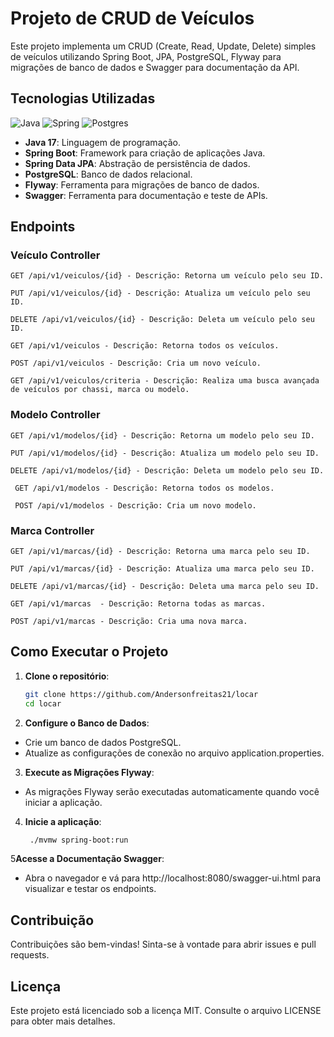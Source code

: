 # Projeto de CRUD de Veículos

Este projeto implementa um CRUD (Create, Read, Update, Delete) simples de veículos utilizando Spring Boot, JPA,
PostgreSQL, Flyway para migrações de banco de dados e Swagger para documentação da API.

## Tecnologias Utilizadas

![Java](https://img.shields.io/badge/java-%23ED8B00.svg?style=for-the-badge&logo=openjdk&logoColor=white)
![Spring](https://img.shields.io/badge/spring-%236DB33F.svg?style=for-the-badge&logo=spring&logoColor=white)
![Postgres](https://img.shields.io/badge/postgres-%23316192.svg?style=for-the-badge&logo=postgresql&logoColor=white)

- **Java 17**: Linguagem de programação.
- **Spring Boot**: Framework para criação de aplicações Java.
- **Spring Data JPA**: Abstração de persistência de dados.
- **PostgreSQL**: Banco de dados relacional.
- **Flyway**: Ferramenta para migrações de banco de dados.
- **Swagger**: Ferramenta para documentação e teste de APIs.

## Endpoints

### Veículo Controller

   ```http
   GET /api/v1/veiculos/{id} - Descrição: Retorna um veículo pelo seu ID.
   ```

   ```http
   PUT /api/v1/veiculos/{id} - Descrição: Atualiza um veículo pelo seu ID.
   ```

   ```http
   DELETE /api/v1/veiculos/{id} - Descrição: Deleta um veículo pelo seu ID.
   ```

   ```http
   GET /api/v1/veiculos - Descrição: Retorna todos os veículos.
   ```

   ```http
   POST /api/v1/veiculos - Descrição: Cria um novo veículo.
   ```

   ```http
   GET /api/v1/veiculos/criteria - Descrição: Realiza uma busca avançada de veículos por chassi, marca ou modelo.
   ```

### Modelo Controller

  ```http
  GET /api/v1/modelos/{id} - Descrição: Retorna um modelo pelo seu ID.
  ``` 

  ```http
  PUT /api/v1/modelos/{id} - Descrição: Atualiza um modelo pelo seu ID.
  ```

  ```http
  DELETE /api/v1/modelos/{id} - Descrição: Deleta um modelo pelo seu ID.
  ```

  ```http
   GET /api/v1/modelos - Descrição: Retorna todos os modelos.
  ```

  ```http
   POST /api/v1/modelos - Descrição: Cria um novo modelo.
  ```

### Marca Controller

   ```http
   GET /api/v1/marcas/{id} - Descrição: Retorna uma marca pelo seu ID.
   ```

   ```http
   PUT /api/v1/marcas/{id} - Descrição: Atualiza uma marca pelo seu ID.
   ```

   ```http
   DELETE /api/v1/marcas/{id} - Descrição: Deleta uma marca pelo seu ID.
   ```

   ```http
   GET /api/v1/marcas  - Descrição: Retorna todas as marcas.
   ```

   ```http
   POST /api/v1/marcas - Descrição: Cria uma nova marca.
   ```

## Como Executar o Projeto

1. **Clone o repositório**:
   ```sh
   git clone https://github.com/Andersonfreitas21/locar
   cd locar
   ```

2. **Configure o Banco de Dados**:

- Crie um banco de dados PostgreSQL.
- Atualize as configurações de conexão no arquivo application.properties.

3. **Execute as Migrações Flyway**:

- As migrações Flyway serão executadas automaticamente quando você iniciar a aplicação.

4. **Inicie a aplicação**:

   ```sh
    ./mvmw spring-boot:run
   ```

5**Acesse a Documentação Swagger**:

- Abra o navegador e vá para http://localhost:8080/swagger-ui.html para visualizar e testar os endpoints.

## Contribuição

Contribuições são bem-vindas! Sinta-se à vontade para abrir issues e pull requests.

## Licença

Este projeto está licenciado sob a licença MIT. Consulte o arquivo LICENSE para obter mais detalhes.
